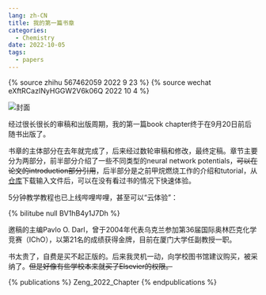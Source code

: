```yaml
---
lang: zh-CN
title: 我的第一篇书章
categories:
  - Chemistry
date: 2022-10-05
tags:
  - papers
---
```

{% source zhihu 567462059 2022 9 23 %}
{% source wechat eXftRCazINyHGGW2V6k06Q 2022 10 4 %}

![封面](http://bf.njzjz.win/img/chapter1.jpg)

经过很长很长的审稿和出版周期，我的第一篇book chapter终于在9月20日前后随书出版了。

书章的主体部分在去年就完成了，后来经过数轮审稿和修改，最终定稿。章节主要分为两部分，前半部分介绍了一些不同类型的neural network potentials，<del>可以在论文的introduction部分引用</del>，后半部分是之前甲烷燃烧工作的介绍和tutorial，从[仓库](https://github.com/tongzhugroup/Chapter13-tutorial)下载输入文件后，可以在没有看过书的情况下快速体验。

5分钟教学教程也已上线哔哩哔哩，甚至可以“云体验”：

{% bilitube null BV1hB4y1J7Dh %}

邀稿的主编Pavlo O. Darl，曾于2004年代表乌克兰参加第36届国际奥林匹克化学竞赛（IChO），以第21名的成绩获得金牌，目前在厦门大学任副教授一职。

书太贵了，自费是买不起正版的。后来我灵机一动，向学校图书馆建议购买，被采纳了。<del>但是好像有些学校本来就买了Elsevier的权限。</del>

{% publications %}
Zeng_2022_Chapter
{% endpublications %}
